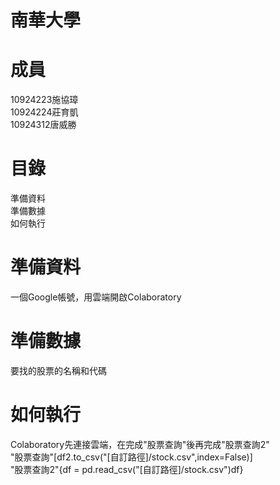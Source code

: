 # 南華大學
# 成員
10924223施協璋\
10924224莊育凱\
10924312唐威勝
# 目錄
準備資料\
準備數據\
如何執行
# 準備資料
一個Google帳號，用雲端開啟Colaboratory
# 準備數據
要找的股票的名稱和代碼
# 如何執行
Colaboratory先連接雲端，在完成"股票查詢"後再完成"股票查詢2"\
"股票查詢"[df2.to_csv("[自訂路徑]/stock.csv",index=False)]\
"股票查詢2"{df = pd.read_csv("[自訂路徑]/stock.csv")df}
